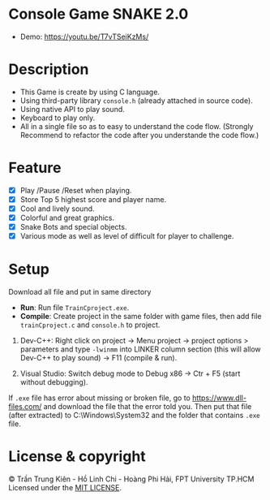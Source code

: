 ﻿# Console Game SNAKE 2.0

- Demo: <https://youtu.be/T7vTSeiKzMs/>

# Description

- This Game is create by using C language.
- Using third-party library `console.h` (already attached in source code).
- Using native API to play sound.
- Keyboard to play only.
- All in a single file so as to easy to understand the code flow.
(Strongly Recommend to refactor the code after you understande the code flow.)

# Feature

- [x] Play /Pause /Reset when playing.
- [x] Store Top 5 highest score and player name.
- [x] Cool and lively sound.
- [x] Colorful and great graphics. 
- [x] Snake Bots and special objects.
- [x] Various mode as well as level of difficult for player to challenge.

# Setup

Download all file and put in same directory

- **Run**: Run file `TrainCproject.exe`.
- **Compile**: Create project in the same folder with game files, then add file  `trainCproject.c` and `console.h` to project.

1. Dev-C++: Right click on project -> Menu project -> project options > parameters and type `-lwinmm` into LINKER column section (this will allow Dev-C++ to play sound) 
-> F11 (compile & run).

2. Visual Studio: Switch debug mode to Debug x86 -> Ctr + F5 (start without debugging).

If `.exe` file has error about missing or broken file, go to <https://www.dll-files.com/> and download the file that the error told you. Then put that file (after extracted) to C:\Windows\System32 and the folder that contains `.exe` file.

# License & copyright

© Trần Trung Kiên - Hồ Linh Chi - Hoàng Phi Hải, FPT University TP.HCM
Licensed under the [MIT LICENSE](LICENSE).
